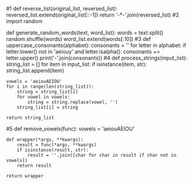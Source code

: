 #1
def reverse_list(original_list, reversed_list):
    reversed_list.extend(original_list[::-1])
    return '-*-'.join(reversed_list)
#2
import random

def generate_random_words(text, word_list):
    words = text.split()
    random.shuffle(words)
    word_list.extend(words[:10])
#3
def uppercase_consonants(alphabet):
    consonants = ''
    for letter in alphabet:
        if letter.lower() not in 'aeiouy' and letter.isalpha():
            consonants += letter.upper()
    print('-'.join(consonants))
#4
def process_strings(input_list):
    string_list = []
    for item in input_list:
        if isinstance(item, str):
            string_list.append(item)

    vowels = 'aeiouAEIOU'
    for i in range(len(string_list)):
        string = string_list[i]
        for vowel in vowels:
            string = string.replace(vowel, '')
        string_list[i] = string

    return string_list
#5
def remove_vowels(func):
    vowels = 'aeiouAEIOU'

    def wrapper(*args, **kwargs):
        result = func(*args, **kwargs)
        if isinstance(result, str):
            result = ''.join([char for char in result if char not in vowels])
        return result

    return wrapper
